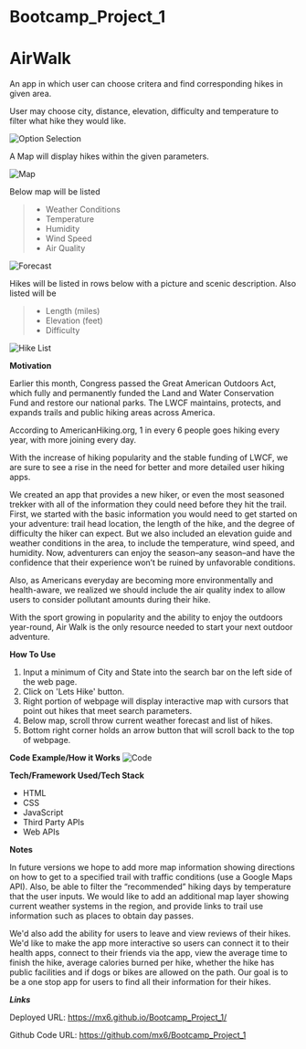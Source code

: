 # Bootcamp_Project_1

# AirWalk

An app in which user can choose critera and find corresponding hikes in given area.

User may choose city, distance, elevation, difficulty and temperature to filter what hike they would like.

![Option Selection](./assets/images/optionSelection.PNG)

A Map will display hikes within the given parameters.

![Map](./assets/images/map.PNG)

Below map will be listed

> - Weather Conditions
> - Temperature
> - Humidity
> - Wind Speed
> - Air Quality

![Forecast](./assets/images/dayList.PNG)

Hikes will be listed in rows below with a picture and scenic description. Also listed will be

> - Length (miles)
> - Elevation (feet)
> - Difficulty

![Hike List](./assets/images/hikeList.PNG)

**Motivation**

Earlier this month, Congress passed the Great American Outdoors Act, which fully and permanently funded the Land and Water Conservation Fund and restore our national parks.  The LWCF maintains, protects, and expands trails and public hiking areas across America.    

According to AmericanHiking.org, 1 in every 6 people goes hiking every year, with more joining every day.

With the increase of hiking popularity and the stable funding of LWCF, we are sure to see a rise in the need for better and more detailed user hiking apps.

We created an app that provides a new hiker, or even the most seasoned trekker with all of the information they could need before they hit the trail.  First, we started with the basic information you would need to get started on your adventure: trail head location, the length of the hike, and the degree of difficulty the hiker can expect.  But we also included an elevation guide and weather conditions in the area, to include the temperature, wind speed, and humidity.  Now, adventurers can enjoy the season–any season–and have the confidence that their experience won’t be ruined by unfavorable conditions.

Also, as Americans everyday are becoming more environmentally and health-aware, we realized we should include the air quality index to allow users to consider pollutant amounts during their hike.      

With the sport growing in popularity and the ability to enjoy the outdoors year-round, Air Walk is the only resource needed to start your next outdoor adventure.

**How To Use**

1. Input a minimum of City and State into the search bar on the left side of the web page.  
2. Click on 'Lets Hike' button. 
3. Right portion of webpage will display interactive map with cursors that point out hikes that meet search parameters. 
4. Below map, scroll throw current weather forecast and list of hikes. 
5. Bottom right corner holds an arrow button that will scroll back to the top of webpage.  

**Code Example/How it Works**
![Code](./assets/images/codeExample.PNG)  
  
**Tech/Framework Used/Tech Stack**

- HTML
- CSS
- JavaScript
- Third Party APIs 
- Web APIs

**Notes**

In future versions we hope to add more map information showing directions on how to get to a specified trail with traffic conditions (use a Google Maps API).  Also, be able to filter the “recommended” hiking days by temperature that the user inputs. We would like to add an additional map layer showing current weather systems in the region, and provide links to trail use information such as places to obtain day passes.

We'd also add the ability for users to leave and view reviews of their hikes. We'd like to make the app more interactive so users can connect it to their health apps, connect to their friends via the app, view the average time to finish the hike, average calories burned per hike, whether the hike has public facilities and if dogs or bikes are allowed on the path. Our goal is to be a one stop app for users to find all their information for their hikes. 

**_Links_**

Deployed URL: https://mx6.github.io/Bootcamp_Project_1/

Github Code URL: https://github.com/mx6/Bootcamp_Project_1 
